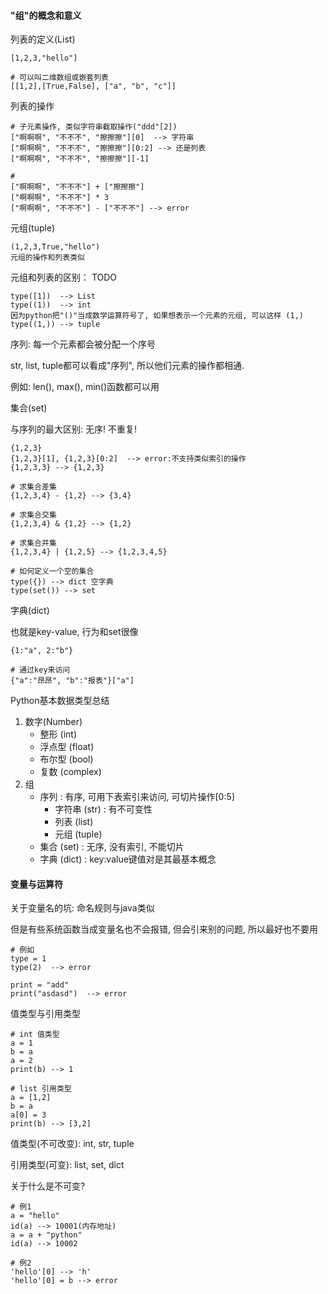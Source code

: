 #### "组"的概念和意义

列表的定义(List)

```
[1,2,3,"hello"]

# 可以叫二维数组或嵌套列表
[[1,2],[True,False], ["a", "b", "c"]] 
```



列表的操作

```
# 子元素操作, 类似字符串截取操作("ddd"[2])
["啊啊啊", "不不不", "擦擦擦"][0]  --> 字符串
["啊啊啊", "不不不", "擦擦擦"][0:2] --> 还是列表
["啊啊啊", "不不不", "擦擦擦"][-1]

# 
["啊啊啊", "不不不"] + ["擦擦擦"]
["啊啊啊", "不不不"] * 3
["啊啊啊", "不不不"] - ["不不不"] --> error
```



元组(tuple)

```
(1,2,3,True,"hello")
元组的操作和列表类似
```

元组和列表的区别： TODO

```
type([1])  --> List
type((1))  --> int
因为python把"()"当成数学运算符号了, 如果想表示一个元素的元组, 可以这样 (1,)
type((1,)) --> tuple
```



序列: 每一个元素都会被分配一个序号

str, list, tuple都可以看成"序列", 所以他们元素的操作都相通.

例如: len(), max(), min()函数都可以用



集合(set)

与序列的最大区别: 无序! 不重复!

```
{1,2,3}
{1,2,3}[1], {1,2,3}[0:2]  --> error:不支持类似索引的操作
{1,2,3,3} --> {1,2,3} 

# 求集合差集
{1,2,3,4} - {1,2} --> {3,4}

# 求集合交集
{1,2,3,4} & {1,2} --> {1,2}

# 求集合并集
{1,2,3,4} | {1,2,5} --> {1,2,3,4,5}

# 如何定义一个空的集合
type({}) --> dict 空字典
type(set()) --> set
```



字典(dict)

也就是key-value, 行为和set很像

```
{1:"a", 2:"b"}

# 通过key来访问
{"a":"昂昂", "b":"报表"}["a"]
```



Python基本数据类型总结

1. 数字(Number)
   * 整形 (int)
   * 浮点型 (float)
   * 布尔型 (bool)
   * 复数 (complex)
2. 组
   * 序列 : 有序, 可用下表索引来访问, 可切片操作[0:5]
     * 字符串 (str) : 有不可变性
     * 列表 (list)
     * 元组 (tuple)
   * 集合 (set) : 无序, 没有索引, 不能切片
   * 字典 (dict) : key:value键值对是其最基本概念





#### 变量与运算符

关于变量名的坑: 命名规则与java类似

但是有些系统函数当成变量名也不会报错, 但会引来别的问题, 所以最好也不要用

```
# 例如
type = 1
type(2)  --> error

print = "add"
print("asdasd")  --> error
```



值类型与引用类型

```
# int 值类型
a = 1
b = a
a = 2
print(b) --> 1

# list 引用类型
a = [1,2]
b = a
a[0] = 3
print(b) --> [3,2]

```

值类型(不可改变): int, str, tuple

引用类型(可变): list, set, dict

关于什么是不可变? 

```
# 例1
a = "hello"
id(a) --> 10001(内存地址)
a = a + "python"
id(a) --> 10002

# 例2
'hello'[0] --> 'h'
'hello'[0] = b --> error
```



